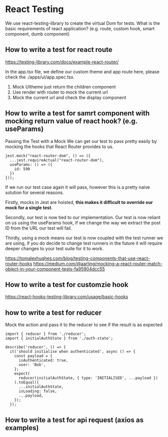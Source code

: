 # React Testing

We use react-testing-library to create the virtual Dom for tests.
What is the basic requirements of react application?
(e.g. route, custom hook, smart component, dumb component)

## How to write a test for react route
https://testing-library.com/docs/example-react-router/

In the app.tsx file, we define our custom theme and app route here, please check the ./apps/ui/app.spec.tsx.
1. Mock UItheme just return the children component
2. Use render with router to mock the current url
3. Mock the current url and check the display component

## How to write a test for samrt component with mocking return value of react hook? (e.g. useParams)
Passing the Test with a Mock
We can get our test to pass pretty easily by mocking the hooks that React Router provides to us.

```
jest.mock("react-router-dom", () => ({
  ...jest.requireActual("react-router-dom"),
  useParams: () => ({
    id: 590
  })
}));
```
If we run our test case again it will pass, however this is a pretty naive solution for several reasons.

Firstly, mocks in Jest are hoisted, **this makes it difficult to override our mock for a single test**.

Secondly, our test is now tied to our implementation. Our test is now reliant on us using the useParams hook, if we change the way we extract the post ID from the URL our test will fail.

Thirdly, using a mock means our test is now coupled with the test runner we are using, if you do decide to change test runners in the future it will require deeper changes to your test suite for it to work.

https://tomalexhughes.com/blog/testing-components-that-use-react-router-hooks
https://medium.com/@aarling/mocking-a-react-router-match-object-in-your-component-tests-fa95904dcc55

## How to write a test for customzie hook
https://react-hooks-testing-library.com/usage/basic-hooks

## how to write a test for reducer
Mock the action and pass it to the reducer to see if the result is as expected

```
import { reducer } from './reducer';
import { initialAuthState } from './auth-state';

describe('reducer', () => {
  it('should initialise when authenticated', async () => {
    const payload = {
      isAuthenticated: true,
      user: 'Bob',
    };
    expect(
      reducer(initialAuthState, { type: 'INITIALISED', ...payload })
    ).toEqual({
      ...initialAuthState,
      isLoading: false,
      ...payload,
    });
  });
```

## How to write a test for api request (axios as examples)
